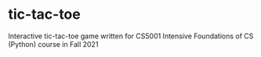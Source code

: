 # tic-tac-toe
Interactive tic-tac-toe game written for CS5001 Intensive Foundations of CS (Python) course in Fall 2021
